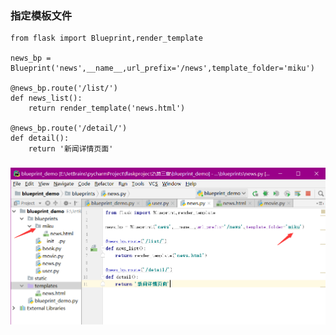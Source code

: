 

### 指定模板文件

```
from flask import Blueprint,render_template

news_bp = Blueprint('news',__name__,url_prefix='/news',template_folder='miku')

@news_bp.route('/list/')
def news_list():
    return render_template('news.html')

@news_bp.route('/detail/')
def detail():
    return '新闻详情页面'
```

### ![](/assets/42-templates.png)



